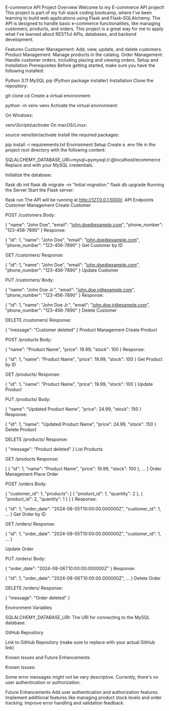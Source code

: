 E-commerce API
Project Overview
Welcome to my E-commerce API project! This project is part of my full-stack coding bootcamp, where I've been learning to build web applications using Flask and Flask-SQLAlchemy. The API is designed to handle basic e-commerce functionalities, like managing customers, products, and orders. This project is a great way for me to apply what I've learned about RESTful APIs, databases, and backend development.

Features
Customer Management: Add, view, update, and delete customers.
Product Management: Manage products in the catalog.
Order Management: Handle customer orders, including placing and viewing orders.
Setup and Installation
Prerequisites
Before getting started, make sure you have the following installed:

Python 3.11
MySQL
pip (Python package installer)
Installation
Clone the repository:



git clone <repository-url>
cd <repository-directory>
Create a virtual environment:



python -m venv venv
Activate the virtual environment:

On Windows:


venv\Scripts\activate
On macOS/Linux:


source venv/bin/activate
Install the required packages:



pip install -r requirements.txt
Environment Setup
Create a .env file in the project root directory with the following content:



SQLALCHEMY_DATABASE_URI=mysql+pymysql://<username>:<password>@localhost/ecommerce
Replace <username> and <password> with your MySQL credentials.

Initialize the database:



flask db init
flask db migrate -m "Initial migration."
flask db upgrade
Running the Server
Start the Flask server:


flask run
The API will be running at http://127.0.0.1:5000/.
API Endpoints
Customer Management
Create Customer

POST /customers
Body:


{
    "name": "John Doe",
    "email": "john.doe@example.com",
    "phone_number": "123-456-7890"
}
Response:


{
    "id": 1,
    "name": "John Doe",
    "email": "john.doe@example.com",
    "phone_number": "123-456-7890"
}
Get Customer by ID

GET /customers/<id>
Response:


{
    "id": 1,
    "name": "John Doe",
    "email": "john.doe@example.com",
    "phone_number": "123-456-7890"
}
Update Customer

PUT /customers/<id>
Body:


{
    "name": "John Doe Jr.",
    "email": "john.doe.jr@example.com",
    "phone_number": "123-456-7890"
}
Response:


{
    "id": 1,
    "name": "John Doe Jr.",
    "email": "john.doe.jr@example.com",
    "phone_number": "123-456-7890"
}
Delete Customer

DELETE /customers/<id>
Response:


{
    "message": "Customer deleted"
}
Product Management
Create Product

POST /products
Body:


{
    "name": "Product Name",
    "price": 19.99,
    "stock": 100
}
Response:


{
    "id": 1,
    "name": "Product Name",
    "price": 19.99,
    "stock": 100
}
Get Product by ID

GET /products/<id>
Response:


{
    "id": 1,
    "name": "Product Name",
    "price": 19.99,
    "stock": 100
}
Update Product

PUT /products/<id>
Body:


{
    "name": "Updated Product Name",
    "price": 24.99,
    "stock": 150
}
Response:


{
    "id": 1,
    "name": "Updated Product Name",
    "price": 24.99,
    "stock": 150
}
Delete Product

DELETE /products/<id>
Response:


{
    "message": "Product deleted"
}
List Products

GET /products
Response:


[
    {
        "id": 1,
        "name": "Product Name",
        "price": 19.99,
        "stock": 100
    },
    ...
]
Order Management
Place Order

POST /orders
Body:


{
    "customer_id": 1,
    "products": [
        { "product_id": 1, "quantity": 2 },
        { "product_id": 2, "quantity": 1 }
    ]
}
Response:


{
    "id": 1,
    "order_date": "2024-08-05T10:00:00.000000Z",
    "customer_id": 1,
    ...
}
Get Order by ID

GET /orders/<id>
Response:


{
    "id": 1,
    "order_date": "2024-08-05T10:00:00.000000Z",
    "customer_id": 1,
    ...
}

Update Order

PUT /orders/<id>
Body:


{
    "order_date": "2024-08-06T10:00:00.000000Z"
}
Response:


{
    "id": 1,
    "order_date": "2024-08-06T10:00:00.000000Z",
    ...
}
Delete Order

DELETE /orders/<id>
Response:


{
    "message": "Order deleted"
}

Environment Variables

SQLALCHEMY_DATABASE_URI: The URI for connecting to the MySQL database.

GitHub Repository

Link to GitHub Repository (make sure to replace with your actual GitHub link)

Known Issues and Future Enhancements

Known Issues:

Some error messages might not be very descriptive.
Currently, there's no user authentication or authorization.

Future Enhancements
Add user authentication and authorization features.
Implement additional features like managing product stock levels and order tracking.
Improve error handling and validation feedback.
